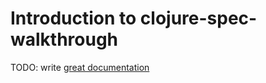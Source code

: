 # Introduction to clojure-spec-walkthrough

TODO: write [great documentation](http://jacobian.org/writing/what-to-write/)
